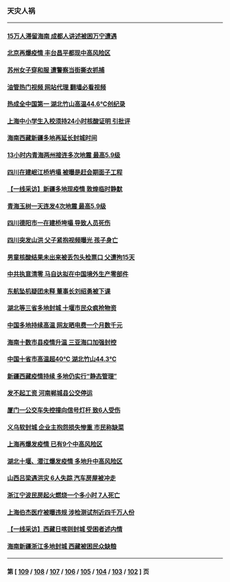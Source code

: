 ### 天灾人祸
---
#### [15万人滞留海南 成都人讲述被困万宁遭遇](../../pages/ncid280/n13802777.md?08152045) 
#### [北京再爆疫情 丰台昌平都现中高风险区](../../pages/ncid280/n13802921.md?08152045) 
#### [苏州女子穿和服 遭警察当街撕衣抓捕](../../pages/ncid280/n13802941.md?08152045) 
#### [油管热门视频 网站代理 翻墙必看视频](http://209.222.30.114:81/youtube.html?08152045)
#### [热成全中国第一 湖北竹山高温44.6℃创纪录](../../pages/ncid280/n13802863.md?08152045) 
#### [上海中小学生入校须持24小时核酸证明 引批评](../../pages/ncid280/n13802739.md?08152045) 
#### [海南西藏新疆多地再延长封城时间](../../pages/ncid280/n13802667.md?08152045) 
#### [13小时内青海两州接连多次地震 最高5.9级](../../pages/ncid280/n13802662.md?08152045) 
#### [四川在建岷江桥坍塌 被曝是赶会期面子工程](../../pages/ncid280/n13802501.md?08152045) 
#### [【一线采访】新疆多地现疫情 敦煌临时静默](../../pages/ncid280/n13802256.md?08152045) 
#### [青海玉树一天连发4次地震 最高5.9级](../../pages/ncid280/n13802339.md?08152045) 
#### [四川德阳市一在建桥垮塌 导致人员死伤](../../pages/ncid280/n13802325.md?08152045) 
#### [四川突发山洪 父子紧抱视频曝光 孩子身亡](../../pages/ncid280/n13802145.md?08152045) 
#### [男童核酸结果未出来被丢包头检票口 父遭拘15天](../../pages/ncid280/n13802098.md?08152045) 
#### [中共执意清零 马自达拟在中国境外生产零部件](../../pages/ncid280/n13801960.md?08152045) 
#### [东航坠机疑团未释 董事长刘绍勇被下课](../../pages/ncid280/n13801768.md?08152045) 
#### [湖北等三省多地封城 十堰市民众疯抢物资](../../pages/ncid280/n13801734.md?08152045) 
#### [中国多地持续高温 网友晒电费一个月数千元](../../pages/ncid280/n13801760.md?08152045) 
#### [海南十数市县疫情升温 三亚海口加强封控](../../pages/ncid280/n13801700.md?08152045) 
#### [中国十省市高温超40℃ 湖北竹山44.3℃](../../pages/ncid280/n13801536.md?08152045) 
#### [新疆西藏疫情持续 多地仍实行“静态管理”](../../pages/ncid280/n13801663.md?08152045) 
#### [发不起工资 河南郸城县公交停运](../../pages/ncid280/n13801528.md?08152045) 
#### [厦门一公交车失控撞向信号灯杆 致6人受伤](../../pages/ncid280/n13800863.md?08152045) 
#### [义乌软封城 企业主抱怨损失惨重 市民称缺菜](../../pages/ncid280/n13800916.md?08152045) 
#### [上海再爆发疫情 已有9个中高风险区](../../pages/ncid280/n13800834.md?08152045) 
#### [湖北十堰、潜江爆发疫情 多地升中高风险区](../../pages/ncid280/n13800790.md?08152045) 
#### [山西吕梁遇洪灾 6人失踪 汽车房屋被冲走](../../pages/ncid280/n13800703.md?08152045) 
#### [浙江宁波民房起火燃烧一个多小时 7人死亡](../../pages/ncid280/n13800651.md?08152045) 
#### [上海伯杰医疗被曝违规 涉检测试剂近四千万人份](../../pages/ncid280/n13800572.md?08152045) 
#### [【一线采访】西藏日喀则封城 受困者述内情](../../pages/ncid280/n13800282.md?08152045) 
#### [海南新疆浙江多地封城 西藏被困民众缺粮](../../pages/ncid280/n13800075.md?08152045) 

---
#### 第 [ [109](./109.md?08152045) / [108](./108.md?08152045) / [107](./107.md?08152045) / [106](./106.md?08152045) / [105](./105.md?08152045) / [104](./104.md?08152045) / [103](./103.md?08152045) / [102](./102.md?08152045) ] 页
